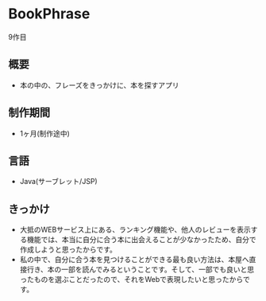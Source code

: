 # BookPhrase
9作目
## 概要
- 本の中の、フレーズをきっかけに、本を探すアプリ
## 制作期間
- 1ヶ月(制作途中)
## 言語
- Java(サーブレット/JSP)
## きっかけ
- 大抵のWEBサービス上にある、ランキング機能や、他人のレビューを表示する機能では、本当に自分に合う本に出会えることが少なかったため、自分で作成しようと思ったからです。
- 私の中で、自分に合う本を見つけることができる最も良い方法は、本屋へ直接行き、本の一部を読んでみるということです。そして、一部でも良いと思ったものを選ぶことだったので、それをWebで表現したいと思ったからです。
